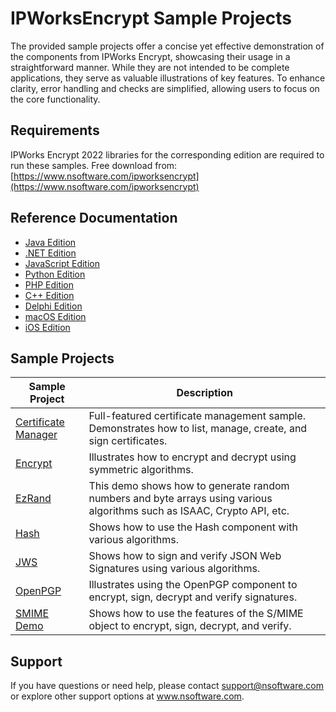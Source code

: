 # IPWorksEncrypt Sample Projects
The provided sample projects offer a concise yet effective demonstration of the components from IPWorks Encrypt, showcasing their usage in a straightforward manner. While they are not intended to be complete applications, they serve as valuable illustrations of key features. To enhance clarity, error handling and checks are simplified, allowing users to focus on the core functionality.

## Requirements
IPWorks Encrypt 2022 libraries for the corresponding edition are required to run these samples.  Free download from: [https://www.nsoftware.com/ipworksencrypt](https://www.nsoftware.com/ipworksencrypt)

## Reference Documentation
* [Java Edition](https://cdn.nsoftware.com/help/IEH/java/)
* [.NET Edition](https://cdn.nsoftware.com/help/IEH/cs/)
* [JavaScript Edition](https://cdn.nsoftware.com/help/IEH/js/)
* [Python Edition](https://cdn.nsoftware.com/help/IEH/py/)
* [PHP Edition](https://cdn.nsoftware.com/help/IEH/php/)
* [C++ Edition](https://cdn.nsoftware.com/help/IEH/cpp/)
* [Delphi Edition](https://cdn.nsoftware.com/help/IEH/dlp/)
* [macOS Edition](https://cdn.nsoftware.com/help/IEH/mac/)
* [iOS Edition](https://cdn.nsoftware.com/help/IEH/mac/)

## Sample Projects
| Sample Project | Description |
| --- | --- |
| [Certificate Manager](./IPWorks%20Encrypt%20Samples/Certificate%20Manager) | Full-featured certificate management sample.  Demonstrates how to list, manage, create, and sign certificates. |
| [Encrypt](./IPWorks%20Encrypt%20Samples/Encrypt) | Illustrates how to encrypt and decrypt using symmetric algorithms. |
| [EzRand](./IPWorks%20Encrypt%20Samples/EzRand) | This demo shows how to generate random numbers and byte arrays using various algorithms such as ISAAC, Crypto API, etc. |
| [Hash](./IPWorks%20Encrypt%20Samples/Hash) | Shows how to use the Hash component with various algorithms. |
| [JWS](./IPWorks%20Encrypt%20Samples/JWS) | Shows how to sign and verify JSON Web Signatures using various algorithms. |
| [OpenPGP](./IPWorks%20Encrypt%20Samples/OpenPGP) | Illustrates using the OpenPGP component to encrypt, sign, decrypt and verify signatures. |
| [SMIME Demo](./IPWorks%20Encrypt%20Samples/SMIME%20Demo) | Shows how to use the features of the S/MIME object to encrypt, sign, decrypt, and verify. |

## Support
If you have questions or need help, please contact support@nsoftware.com or explore other support options 
at www.nsoftware.com.
